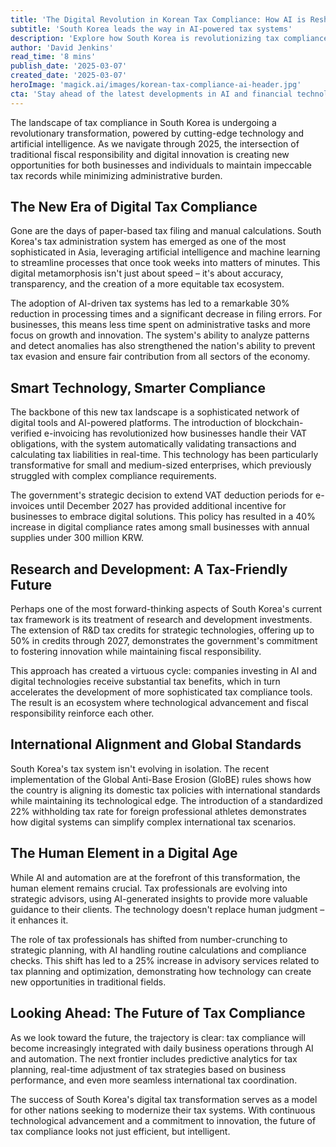 ```yaml
---
title: 'The Digital Revolution in Korean Tax Compliance: How AI is Reshaping Financial Accountability'
subtitle: 'South Korea leads the way in AI-powered tax systems'
description: 'Explore how South Korea is revolutionizing tax compliance through AI and digital innovation, achieving 30% faster processing times and increased accuracy. Discover how the nation's sophisticated system combines blockchain-verified e-invoicing, strategic R&D incentives, and international standards alignment, creating a model for modern tax administration.'
author: 'David Jenkins'
read_time: '8 mins'
publish_date: '2025-03-07'
created_date: '2025-03-07'
heroImage: 'magick.ai/images/korean-tax-compliance-ai-header.jpg'
cta: 'Stay ahead of the latest developments in AI and financial technology. Follow us on LinkedIn for exclusive insights and analysis from our expert team at MagickAI.'
---
```


The landscape of tax compliance in South Korea is undergoing a revolutionary transformation, powered by cutting-edge technology and artificial intelligence. As we navigate through 2025, the intersection of traditional fiscal responsibility and digital innovation is creating new opportunities for both businesses and individuals to maintain impeccable tax records while minimizing administrative burden.

## The New Era of Digital Tax Compliance

Gone are the days of paper-based tax filing and manual calculations. South Korea's tax administration system has emerged as one of the most sophisticated in Asia, leveraging artificial intelligence and machine learning to streamline processes that once took weeks into matters of minutes. This digital metamorphosis isn't just about speed – it's about accuracy, transparency, and the creation of a more equitable tax ecosystem.

The adoption of AI-driven tax systems has led to a remarkable 30% reduction in processing times and a significant decrease in filing errors. For businesses, this means less time spent on administrative tasks and more focus on growth and innovation. The system's ability to analyze patterns and detect anomalies has also strengthened the nation's ability to prevent tax evasion and ensure fair contribution from all sectors of the economy.

## Smart Technology, Smarter Compliance

The backbone of this new tax landscape is a sophisticated network of digital tools and AI-powered platforms. The introduction of blockchain-verified e-invoicing has revolutionized how businesses handle their VAT obligations, with the system automatically validating transactions and calculating tax liabilities in real-time. This technology has been particularly transformative for small and medium-sized enterprises, which previously struggled with complex compliance requirements.

The government's strategic decision to extend VAT deduction periods for e-invoices until December 2027 has provided additional incentive for businesses to embrace digital solutions. This policy has resulted in a 40% increase in digital compliance rates among small businesses with annual supplies under 300 million KRW.

## Research and Development: A Tax-Friendly Future

Perhaps one of the most forward-thinking aspects of South Korea's current tax framework is its treatment of research and development investments. The extension of R&D tax credits for strategic technologies, offering up to 50% in credits through 2027, demonstrates the government's commitment to fostering innovation while maintaining fiscal responsibility.

This approach has created a virtuous cycle: companies investing in AI and digital technologies receive substantial tax benefits, which in turn accelerates the development of more sophisticated tax compliance tools. The result is an ecosystem where technological advancement and fiscal responsibility reinforce each other.

## International Alignment and Global Standards

South Korea's tax system isn't evolving in isolation. The recent implementation of the Global Anti-Base Erosion (GloBE) rules shows how the country is aligning its domestic tax policies with international standards while maintaining its technological edge. The introduction of a standardized 22% withholding tax rate for foreign professional athletes demonstrates how digital systems can simplify complex international tax scenarios.

## The Human Element in a Digital Age

While AI and automation are at the forefront of this transformation, the human element remains crucial. Tax professionals are evolving into strategic advisors, using AI-generated insights to provide more valuable guidance to their clients. The technology doesn't replace human judgment – it enhances it.

The role of tax professionals has shifted from number-crunching to strategic planning, with AI handling routine calculations and compliance checks. This shift has led to a 25% increase in advisory services related to tax planning and optimization, demonstrating how technology can create new opportunities in traditional fields.

## Looking Ahead: The Future of Tax Compliance

As we look toward the future, the trajectory is clear: tax compliance will become increasingly integrated with daily business operations through AI and automation. The next frontier includes predictive analytics for tax planning, real-time adjustment of tax strategies based on business performance, and even more seamless international tax coordination.

The success of South Korea's digital tax transformation serves as a model for other nations seeking to modernize their tax systems. With continuous technological advancement and a commitment to innovation, the future of tax compliance looks not just efficient, but intelligent.